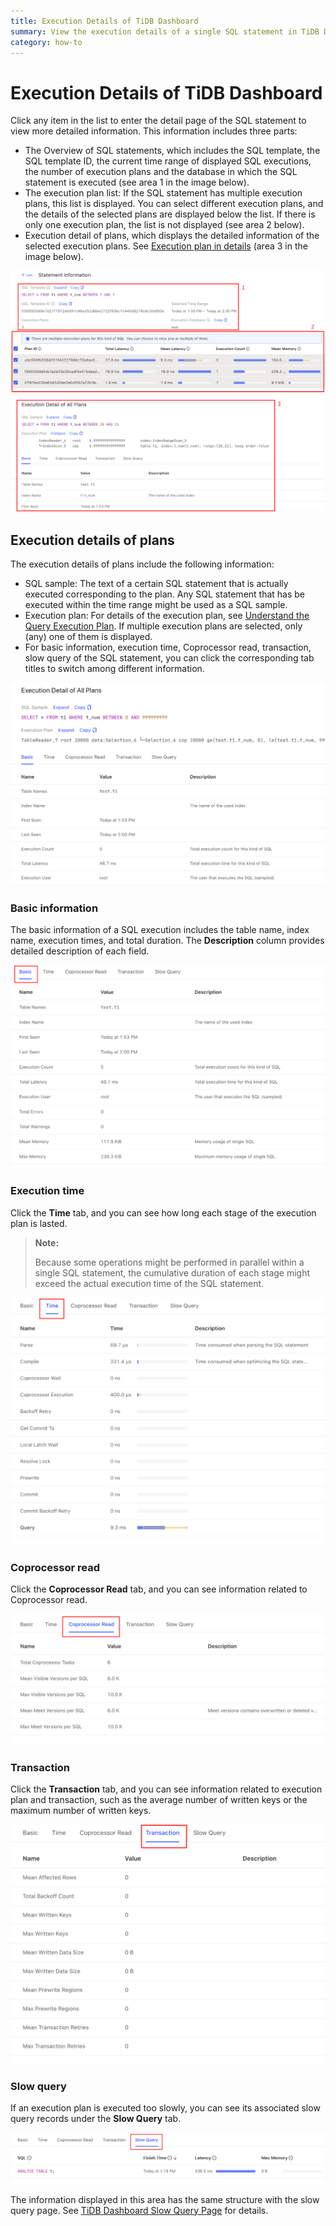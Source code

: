 ```yaml
---
title: Execution Details of TiDB Dashboard
summary: View the execution details of a single SQL statement in TiDB Dashboard.
category: how-to
---
```


# Execution Details of TiDB Dashboard

Click any item in the list to enter the detail page of the SQL statement to view more detailed information. This information includes three parts:

- The Overview of SQL statements, which includes the SQL template, the SQL template ID, the current time range of displayed SQL executions, the number of execution plans and the database in which the SQL statement is executed (see area 1 in the image below).
- The execution plan list: If the SQL statement has multiple execution plans, this list is displayed. You can select different execution plans, and the details of the selected plans are displayed below the list. If there is only one execution plan, the list is not displayed (see area 2 below).
- Execution detail of plans, which displays the detailed information of the selected execution plans. See [Execution plan in details](#execution-plan-in-details) (area 3 in the image below).

![Details](/media/dashboard/dashboard-statement-detail.png)

## Execution details of plans

The execution details of plans include the following information:

- SQL sample: The text of a certain SQL statement that is actually executed corresponding to the plan. Any SQL statement that has be executed within the time range might be used as a SQL sample.
- Execution plan: For details of the execution plan, see [Understand the Query Execution Plan](/query-execution-plan.md). If multiple execution plans are selected, only (any) one of them is displayed.
- For basic information, execution time, Coprocessor read, transaction, slow query of the SQL statement, you can click the corresponding tab titles to switch among different information.

![Execution details of plans](/media/dashboard/dashboard-statement-plans-detail.png)

### Basic information

The basic information of a SQL execution includes the table name, index name, execution times, and total duration. The **Description** column provides detailed description of each field.

![Basic information](/media/dashboard/dashboard-statement-plans-basic.png)

### Execution time

Click the **Time** tab, and you can see how long each stage of the execution plan is lasted.

> **Note:**
>
> Because some operations might be performed in parallel within a single SQL statement, the cumulative duration of each stage might exceed the actual execution time of the SQL statement.

![Execution time](/media/dashboard/dashboard-statement-plans-time.png)

### Coprocessor read

Click the **Coprocessor Read** tab, and you can see information related to Coprocessor read.

![Coprocessor read](/media/dashboard/dashboard-statement-plans-cop-read.png)

### Transaction

Click the **Transaction** tab, and you can see information related to execution plan and transaction, such as the average number of written keys or the maximum number of written keys.

![Transaction](/media/dashboard/dashboard-statement-plans-transaction.png)

### Slow query

If an execution plan is executed too slowly, you can see its associated slow query records under the **Slow Query** tab.

![Slow Query](/media/dashboard/dashboard-statement-plans-slow-queries.png)

The information displayed in this area has the same structure with the slow query page. See [TiDB Dashboard Slow Query Page](/dashboard/dashboard-slow-query.md) for details.
